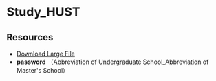 # Study_HUST

## Resources
- [Download Large File](https://1drv.ms/f/s!AobYuK0YONwHgQ45hgNNf-PHfNpD?e=lv6a2K)
-  **password** （Abbreviation of Undergraduate School_Abbreviation of Master's School）

